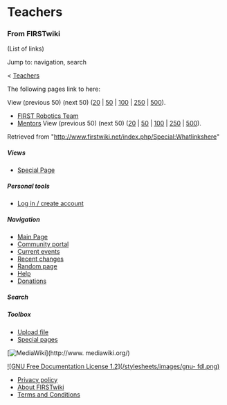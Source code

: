 # Teachers

### From FIRSTwiki

(List of links)

Jump to: navigation, search

&lt; [Teachers](/index.php?title=Teachers&redirect=no "Teachers" )  

The following pages link to here:

View (previous 50) (next 50)
([20](/index.php?title=Special:Whatlinkshere/Teachers&limit=20&from=0
"Special:Whatlinkshere/Teachers" ) |
[50](/index.php?title=Special:Whatlinkshere/Teachers&limit=50&from=0
"Special:Whatlinkshere/Teachers" ) |
[100](/index.php?title=Special:Whatlinkshere/Teachers&limit=100&from=0
"Special:Whatlinkshere/Teachers" ) |
[250](/index.php?title=Special:Whatlinkshere/Teachers&limit=250&from=0
"Special:Whatlinkshere/Teachers" ) |
[500](/index.php?title=Special:Whatlinkshere/Teachers&limit=500&from=0
"Special:Whatlinkshere/Teachers" )).

  * [FIRST Robotics Team](/index.php/FIRST_Robotics_Team "FIRST Robotics Team" )
  * [Mentors](/index.php/Mentors "Mentors" )
View (previous 50) (next 50)
([20](/index.php?title=Special:Whatlinkshere/Teachers&limit=20&from=0
"Special:Whatlinkshere/Teachers" ) |
[50](/index.php?title=Special:Whatlinkshere/Teachers&limit=50&from=0
"Special:Whatlinkshere/Teachers" ) |
[100](/index.php?title=Special:Whatlinkshere/Teachers&limit=100&from=0
"Special:Whatlinkshere/Teachers" ) |
[250](/index.php?title=Special:Whatlinkshere/Teachers&limit=250&from=0
"Special:Whatlinkshere/Teachers" ) |
[500](/index.php?title=Special:Whatlinkshere/Teachers&limit=500&from=0
"Special:Whatlinkshere/Teachers" )).

Retrieved from "<http://www.firstwiki.net/index.php/Special:Whatlinkshere>"

##### Views

  * [Special Page](/index.php/Special:Whatlinkshere/Teachers)

##### Personal tools

  * [Log in / create account](/index.php?title=Special:Userlogin&returnto=Special:Whatlinkshere)

[](/index.php/Main_Page "Main Page" )

##### Navigation

  * [Main Page](/index.php/Main_Page)
  * [Community portal](/index.php/FIRSTwiki:Community_portal)
  * [Current events](/index.php/Current_events)
  * [Recent changes](/index.php/Special:Recentchanges)
  * [Random page](/index.php/Special:Random)
  * [Help](/index.php/Help:Contents)
  * [Donations](/index.php/FIRSTwiki:Site_support)

##### Search



##### Toolbox

  * [Upload file](/index.php/Special:Upload)
  * [Special pages](/index.php/Special:Specialpages)

[![MediaWiki](/skins/common/images/poweredby_mediawiki_88x31.png)](http://www.
mediawiki.org/)

[![GNU Free Documentation License 1.2](/stylesheets/images/gnu-
fdl.png)](http://www.gnu.org/copyleft/fdl.html)

  * [Privacy policy](/index.php/FIRSTwiki:Privacy_policy "FIRSTwiki:Privacy policy" )
  * [About FIRSTwiki](/index.php/FIRSTwiki:About "FIRSTwiki:About" )
  * [Terms and Conditions](/index.php/FIRSTwiki:Terms_and_conditions "FIRSTwiki:Terms and conditions" )

